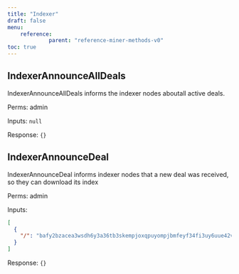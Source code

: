 ```yaml
---
title: "Indexer"
draft: false
menu:
    reference:
             parent: "reference-miner-methods-v0"
toc: true
---
```


## IndexerAnnounceAllDeals

IndexerAnnounceAllDeals informs the indexer nodes aboutall active deals.

Perms: admin

Inputs: `null`

Response: `{}`

## IndexerAnnounceDeal

IndexerAnnounceDeal informs indexer nodes that a new deal was received,
so they can download its index

Perms: admin

Inputs:
```json
[
  {
    "/": "bafy2bzacea3wsdh6y3a36tb3skempjoxqpuyompjbmfeyf34fi3uy6uue42v4"
  }
]
```

Response: `{}`
